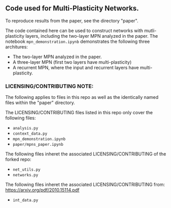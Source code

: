 ## Code used for Multi-Plasticity Networks.

To reproduce results from the paper, see the directory "paper".

The code contained here can be used to construct networks with mutli-plasticity layers, including the two-layer MPN analyzed in the paper. The notebook `mpn_demonstration.ipynb` demonstrates the following three architures:
- The two-layer MPN analyzed in the paper.
- A three-layer MPN (first two layers have multi-plasticity)
- A recurrent MPN, where the input and recurrent layers have multi-plasticity.


### LICENSING/CONTRIBUTING NOTE:
The following applies to files in this repo as well as the identically named files within the "paper" directory.

The LICENSING/CONTRIBUTING files listed in this repo only cover the following files:
- `analysis.py`
- `context_data.py`
- `mpn_demonstration.ipynb`
- `paper/mpns_paper.ipynb`

The following files inheret the associated LICENSING/CONTRIBUTING of the forked repo:
- `net_utils.py`
- `networks.py`

The following files inheret the associated LICENSING/CONTRIBUTING from: https://arxiv.org/pdf/2010.15114.pdf
- `int_data.py`
